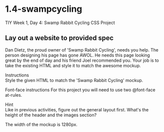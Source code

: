 # 1.4-swampcycling
TIY Week 1, Day 4: Swamp Rabbit Cycling CSS Project
## Lay out a website to provided spec

Dan Dietz, the proud owner of 'Swamp Rabbit Cycling', needs you help. The person designing his page has gone AWOL. He needs this page looking great by the end of day and his friend Joel recommended you. Your job is to take the existing HTML and style it to match the awesome mockup.

Instructions  
Style the given HTML to match the 'Swamp Rabbit Cycling' mockup.

Font-face instructions
For this project you will need to use two @font-face at-rules.

Hint  
Like in previous activities, figure out the general layout first. What's the height of the header and the images section?

The width of the mockup is 1280px.
